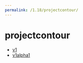 ```yaml
---
permalink: /1.18/projectcontour/
---
```


# projectcontour



* [v1](v1/index.md)
* [v1alpha1](v1alpha1/index.md)